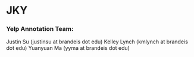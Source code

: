 # JKY
### Yelp Annotation Team:
Justin Su (justinsu at brandeis dot edu)
Kelley Lynch (kmlynch at brandeis dot edu)
Yuanyuan Ma (yyma at brandeis dot edu)
